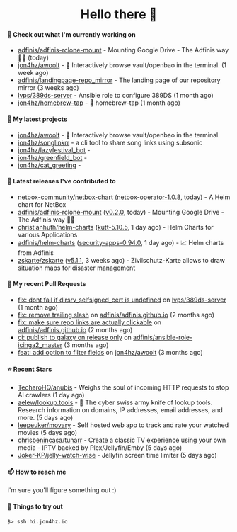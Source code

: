 <h1 align=center>Hello there 👋</h1>

#### 👷 Check out what I'm currently working on

- [adfinis/adfinis-rclone-mount](https://github.com/adfinis/adfinis-rclone-mount) - Mounting Google Drive - The Adfinis way 🧙✨ (today)
- [jon4hz/awoolt](https://github.com/jon4hz/awoolt) - 🐺 Interactively browse vault/openbao in the terminal. (1 week ago)
- [adfinis/landingpage-repo_mirror](https://github.com/adfinis/landingpage-repo_mirror) - The landing page of our repository mirror (3 weeks ago)
- [lvps/389ds-server](https://github.com/lvps/389ds-server) - Ansible role to configure 389DS (1 month ago)
- [jon4hz/homebrew-tap](https://github.com/jon4hz/homebrew-tap) - 🍺 homebrew-tap (1 month ago)

#### 🌱 My latest projects

- [jon4hz/awoolt](https://github.com/jon4hz/awoolt) - 🐺 Interactively browse vault/openbao in the terminal.
- [jon4hz/songlinkrr](https://github.com/jon4hz/songlinkrr) - a cli tool to share song links using subsonic
- [jon4hz/lazyfestival_bot](https://github.com/jon4hz/lazyfestival_bot) - 
- [jon4hz/greenfield_bot](https://github.com/jon4hz/greenfield_bot) - 
- [jon4hz/cat_greeting](https://github.com/jon4hz/cat_greeting) - 

#### 🔭 Latest releases I've contributed to

- [netbox-community/netbox-chart](https://github.com/netbox-community/netbox-chart) ([netbox-operator-1.0.8](https://github.com/netbox-community/netbox-chart/releases/tag/netbox-operator-1.0.8), today) - A Helm chart for NetBox
- [adfinis/adfinis-rclone-mount](https://github.com/adfinis/adfinis-rclone-mount) ([v0.2.0](https://github.com/adfinis/adfinis-rclone-mount/releases/tag/v0.2.0), today) - Mounting Google Drive - The Adfinis way 🧙✨
- [christianhuth/helm-charts](https://github.com/christianhuth/helm-charts) ([kutt-5.10.5](https://github.com/christianhuth/helm-charts/releases/tag/kutt-5.10.5), 1 day ago) - Helm Charts for various Applications
- [adfinis/helm-charts](https://github.com/adfinis/helm-charts) ([security-apps-0.94.0](https://github.com/adfinis/helm-charts/releases/tag/security-apps-0.94.0), 1 day ago) - 📈 Helm charts from Adfinis
- [zskarte/zskarte](https://github.com/zskarte/zskarte) ([v5.1.1](https://github.com/zskarte/zskarte/releases/tag/v5.1.1), 3 weeks ago) - Zivilschutz-Karte allows to draw situation maps for disaster management

#### 🔨 My recent Pull Requests

- [fix: dont fail if dirsrv_selfsigned_cert is undefined](https://github.com/lvps/389ds-server/pull/70) on [lvps/389ds-server](https://github.com/lvps/389ds-server) (1 month ago)
- [fix: remove trailing slash](https://github.com/adfinis/adfinis.github.io/pull/5) on [adfinis/adfinis.github.io](https://github.com/adfinis/adfinis.github.io) (2 months ago)
- [fix: make sure repo links are actually clickable](https://github.com/adfinis/adfinis.github.io/pull/4) on [adfinis/adfinis.github.io](https://github.com/adfinis/adfinis.github.io) (2 months ago)
- [ci: publish to galaxy on release only](https://github.com/adfinis/ansible-role-icinga2_master/pull/129) on [adfinis/ansible-role-icinga2_master](https://github.com/adfinis/ansible-role-icinga2_master) (3 months ago)
- [feat: add option to filter fields](https://github.com/jon4hz/awoolt/pull/3) on [jon4hz/awoolt](https://github.com/jon4hz/awoolt) (3 months ago)

#### ⭐ Recent Stars

- [TecharoHQ/anubis](https://github.com/TecharoHQ/anubis) - Weighs the soul of incoming HTTP requests to stop AI crawlers (1 day ago)
- [aelew/lookup.tools](https://github.com/aelew/lookup.tools) - 🔎 The cyber swiss army knife of lookup tools. Research information on domains, IP addresses, email addresses, and more. (5 days ago)
- [leepeuker/movary](https://github.com/leepeuker/movary) - Self hosted web app to track and rate your watched movies (5 days ago)
- [chrisbenincasa/tunarr](https://github.com/chrisbenincasa/tunarr) - Create a classic TV experience using your own media - IPTV backed by Plex/Jellyfin/Emby (5 days ago)
- [Joker-KP/jelly-watch-wise](https://github.com/Joker-KP/jelly-watch-wise) - Jellyfin screen time limiter (5 days ago)

#### 📫 How to reach me
I'm sure you'll figure something out :)

#### 👀 Things to try out
```
$> ssh hi.jon4hz.io
```